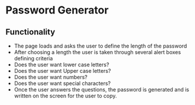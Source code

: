 # Password Generator 

## Functionality

* The page loads and asks the user to define the length of the password
* After choosing a length the user is taken through several alert boxes defining criteria
* Does the user want lower case letters? 
* Does the user want Upper case letters? 
* Does the user want numbers? 
* Does the user want special characters?
* Once the user answers the questions, the password is generated and is written on the screen for the user to copy.
